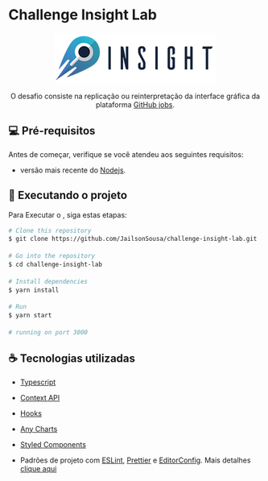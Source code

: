 # Challenge Insight Lab

<p align="center">
  <img src="https://github.com/JailsonSousa/challenge-insight-lab/blob/main/LogoInsightColor.png" alt="Logotipo Insight Lab"/>
</p>

<p align="center">
 O desafio consiste na replicação ou reinterpretação da interface gráfica da plataforma <a href="https://jobs.github.com" target="_blank">GitHub jobs</a>.
</p>



## 💻 Pré-requisitos

Antes de começar, verifique se você atendeu aos seguintes requisitos:

* versão mais recente do [Nodejs](https://nodejs.org/en/).

## 🚀 Executando o projeto <challenge-insight-lab>

Para Executar o <Challenge Insight Lab>, siga estas etapas:

```bash
# Clone this repository
$ git clone https://github.com/JailsonSousa/challenge-insight-lab.git

# Go into the repository
$ cd challenge-insight-lab

# Install dependencies
$ yarn install

# Run
$ yarn start

# running on port 3000
```

## ☕ Tecnologias utilizadas

- [Typescript](https://www.typescriptlang.org/)
- [Context API](https://pt-br.reactjs.org/docs/context.html)
- [Hooks](https://pt-br.reactjs.org/docs/hooks-intro.html)
- [Any Charts](https://www.anychart.com/pt/technical-integrations/samples/react-charts/)
- [Styled Components](https://styled-components.com/)

- Padrões de projeto com [ESLint](https://eslint.org/), [Prettier](https://prettier.io/) e [EditorConfig](https://editorconfig.org/). Mais detalhes [clique aqui](https://www.notion.so/Padr-es-de-projeto-com-ESLint-Prettier-e-EditorConfig-0b57b47a24724c859c0cf226aa0cc3a7)
